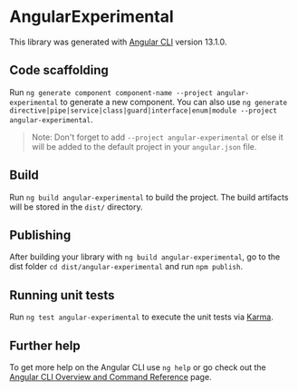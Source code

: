 # AngularExperimental

This library was generated with [Angular CLI](https://github.com/angular/angular-cli) version 13.1.0.

## Code scaffolding

Run `ng generate component component-name --project angular-experimental` to generate a new component. You can also use `ng generate directive|pipe|service|class|guard|interface|enum|module --project angular-experimental`.

> Note: Don't forget to add `--project angular-experimental` or else it will be added to the default project in your `angular.json` file.

## Build

Run `ng build angular-experimental` to build the project. The build artifacts will be stored in the `dist/` directory.

## Publishing

After building your library with `ng build angular-experimental`, go to the dist folder `cd dist/angular-experimental` and run `npm publish`.

## Running unit tests

Run `ng test angular-experimental` to execute the unit tests via [Karma](https://karma-runner.github.io).

## Further help

To get more help on the Angular CLI use `ng help` or go check out the [Angular CLI Overview and Command Reference](https://angular.io/cli) page.
